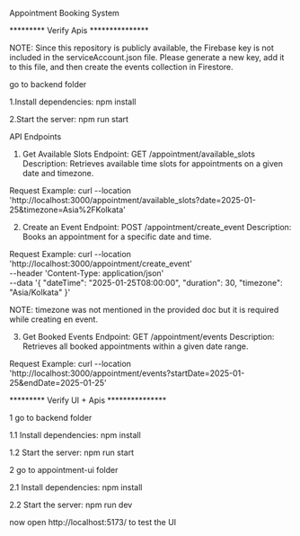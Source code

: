 Appointment Booking System

********* Verify Apis ***************


NOTE: Since this repository is publicly available, the Firebase key is not included in the serviceAccount.json file.
Please generate a new key, add it to this file, and then create the events collection in Firestore.

go to backend folder

1.Install dependencies:
npm install

2.Start the server:
npm run start


API Endpoints
1. Get Available Slots
Endpoint: GET /appointment/available_slots
Description: Retrieves available time slots for appointments on a given date and timezone.

Request Example:
curl --location 'http://localhost:3000/appointment/available_slots?date=2025-01-25&timezone=Asia%2FKolkata'



2. Create an Event
Endpoint: POST /appointment/create_event
Description: Books an appointment for a specific date and time.

Request Example:
curl --location 'http://localhost:3000/appointment/create_event' \
--header 'Content-Type: application/json' \
--data '{
    "dateTime": "2025-01-25T08:00:00",
    "duration": 30,
    "timezone": "Asia/Kolkata"
}'

NOTE: timezone was not mentioned in the provided doc but it is required while creating en event.


3. Get Booked Events
Endpoint: GET /appointment/events
Description: Retrieves all booked appointments within a given date range.

Request Example:
curl --location 'http://localhost:3000/appointment/events?startDate=2025-01-25&endDate=2025-01-25'



********* Verify UI + Apis ***************

1 go to backend folder

1.1 Install dependencies:
npm install

1.2 Start the server:
npm run start

2 go to appointment-ui folder

2.1 Install dependencies:
npm install

2.2 Start the server:
npm run dev


now open http://localhost:5173/ to test the UI
